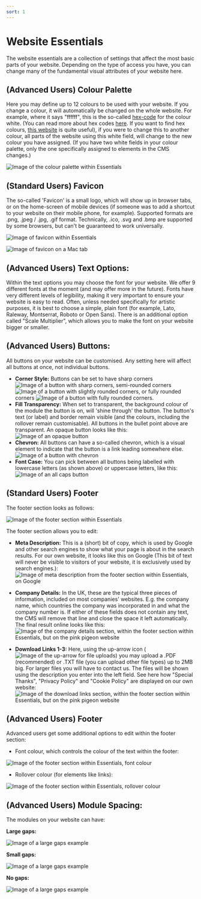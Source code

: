 ```yaml
---
sort: 1
---
```


# Website Essentials

The website essentials are a collection of settings that affect the most basic parts of your website. Depending on the type of access you have, you can change many of the fundamental visual attributes of your website here.

## (Advanced Users) Colour Palette

Here you may define up to 12 colours to be used with your website. If you change a colour, it will automatically be changed on the whole website. For example, where it says "ffffff", this is the so-called [hex-code][hex] for the colour white. (You can read more about hex codes [here][hex]. If you want to find hex colours, [this website][hexweb] is quite useful), if you were to change this to another colour, all parts of the website using this white field, will change to the new colour you have assigned. (If you have two white fields in your colour palette, only the one specifically assigned to elements in the CMS changes.)

![Image of the colour palette within Essentials](https://raw.githubusercontent.com/pinkpigeondocs/Pink-Pigeon-Documentation/master/docs/5_Pages/images/essentials_colour_palette.png)

[hex]: https://en.wikipedia.org/wiki/Web_colors
[hexweb]: https://www.color-hex.com/

## (Standard Users) Favicon

The so-called 'Favicon' is a small logo, which will show up in browser tabs, or on the home-screen of mobile devices (if someone was to add a shortcut to your website on their mobile phone, for example).
Supported formats are .png, .jpeg / .jpg, .gif format. Technically, .ico, .svg and .bmp are supported by some browsers, but can't be guaranteed to work universally.

![Image of favicon within Essentials](https://raw.githubusercontent.com/pinkpigeondocs/Pink-Pigeon-Documentation/master/docs/5_Pages/images/essentials_favicon.png)

![Image of favicon on a Mac tab](https://raw.githubusercontent.com/pinkpigeondocs/Pink-Pigeon-Documentation/master/docs/5_Pages/images/essentials_favicon_mac_tab.png)

## (Advanced Users) Text Options:

Within the text options you may choose the font for your website. We offer 9 different fonts at the moment (and may offer more in the future). Fonts have very different levels of legibility, making it very important to ensure your website is easy to read. Often, unless needed specifically for artistic purposes, it is best to choose a simple, plain font (for example, Lato, Raleway, Montserrat, Roboto or Open Sans). There is an additional option called "Scale Multiplier", which allows you to make the font on your website bigger or smaller.

## (Advanced Users) Buttons:

All buttons on your website can be customised. Any setting here will affect all buttons at once, not individual buttons.

- **Corner Style:** Buttons can be set to have sharp corners ![Image of a button with sharp corners](https://raw.githubusercontent.com/pinkpigeondocs/Pink-Pigeon-Documentation/master/docs/5_Pages/images/essentials_buttons_sharp_corners.png), semi-rounded corners ![Image of a button with slightly rounded corners](https://raw.githubusercontent.com/pinkpigeondocs/Pink-Pigeon-Documentation/master/docs/5_Pages/images/essentials_buttons_slightly_rounded_corners.png), or fully rounded corners ![Image of a button with fully rounded corners](https://raw.githubusercontent.com/pinkpigeondocs/Pink-Pigeon-Documentation/master/docs/5_Pages/images/essentials_buttons_more_rounded_corners.png).
- **Fill Transparency:** When set to transparent, the background colour of the module the button is on, will 'shine through' the button. The button's text (or label) and border remain visible (and the colours, including the rollover remain customisable). All buttons in the bullet point above are transparent. An opaque button looks like this: ![Image of an opaque button](https://raw.githubusercontent.com/pinkpigeondocs/Pink-Pigeon-Documentation/master/docs/5_Pages/images/essentials_buttons_opaque_button.png)
- **Chevron:** All buttons can have a so-called chevron, which is a visual element to indicate that the button is a link leading somewhere else. ![Image of a button with chevron](https://raw.githubusercontent.com/pinkpigeondocs/Pink-Pigeon-Documentation/master/docs/5_Pages/images/essentials_buttons_chevron.png)
- **Font Case:** You can pick between all buttons being labelled with lowercase letters (as shown above) or uppercase letters, like this: ![Image of an all caps button](https://raw.githubusercontent.com/pinkpigeondocs/Pink-Pigeon-Documentation/master/docs/5_Pages/images/essentials_buttons_allcaps.png)

## (Standard Users) Footer

The footer section looks as follows:

![Image of the footer section within Essentials](https://raw.githubusercontent.com/pinkpigeondocs/Pink-Pigeon-Documentation/master/docs/5_Pages/images/essentials_footer.png)

The footer section allows you to edit:

- **Meta Description:** This is a (short) bit of copy, which is used by Google and other search engines to show what your page is about in the search results. For our own website, it looks like this on Google (This bit of text will never be visible to visitors of your website, it is exclusively used by search engines.): ![Image of meta description from the footer section within Essentials, on Google](https://raw.githubusercontent.com/pinkpigeondocs/Pink-Pigeon-Documentation/master/docs/5_Pages/images/essentials_footer_meta_description.png)


- **Company Details:** In the UK, these are the typical three pieces of information, included on most companies' websites. E.g. the company name, which countries the company was incorporated in and what the company number is. If either of these fields does not contain any text, the CMS will remove that line and close the space it left automatically. The final result online looks like this: ![Image of the company details section, within the footer section within Essentials, but on the pink pigeon website](https://raw.githubusercontent.com/pinkpigeondocs/Pink-Pigeon-Documentation/master/docs/5_Pages/images/essentials_footer_company_details_on_pp_website.png)


- **Download Links 1-3:** Here, using the up-arrow icon (![Image of the up-arrow for file uploads](https://raw.githubusercontent.com/pinkpigeondocs/Pink-Pigeon-Documentation/master/docs/common_elements_images/up_arrow_icon.png)) you may upload a .PDF (recommended) or .TXT file (you can upload other file types) up to 2MB big. For larger files you will have to contact us. The files will be shown using the description you enter into the left field. See here how "Special Thanks", "Privacy Policy" and "Cookie Policy" are displayed on our own website: ![Image of the download links section, within the footer section within Essentials, but on the pink pigeon website](https://raw.githubusercontent.com/pinkpigeondocs/Pink-Pigeon-Documentation/master/docs/5_Pages/images/essentials_footer_download_links_on_pp_website.png)

## (Advanced Users) Footer

Advanced users get some additional options to edit within the footer section:

- Font colour, which controls the colour of the text within the footer:

![Image of the footer section within Essentials, font colour](https://raw.githubusercontent.com/pinkpigeondocs/Pink-Pigeon-Documentation/master/docs/common_elements_images/font_colour.png)

- Rollover colour (for elements like links):

![Image of the footer section within Essentials, rollover colour](https://raw.githubusercontent.com/pinkpigeondocs/Pink-Pigeon-Documentation/master/docs/common_elements_images/rollover_colour.png)

## (Advanced Users) Module Spacing:

The modules on your website can have:

**Large gaps:**

![Image of a large gaps example](https://raw.githubusercontent.com/pinkpigeondocs/Pink-Pigeon-Documentation/master/docs/5_Pages/images/essentials_large_gaps.png)

**Small gaps:**

![Image of a large gaps example](https://raw.githubusercontent.com/pinkpigeondocs/Pink-Pigeon-Documentation/master/docs/5_Pages/images/essentials_small_gaps.png)

**No gaps:**

![Image of a large gaps example](https://raw.githubusercontent.com/pinkpigeondocs/Pink-Pigeon-Documentation/master/docs/5_Pages/images/essentials_no_gaps.png)
